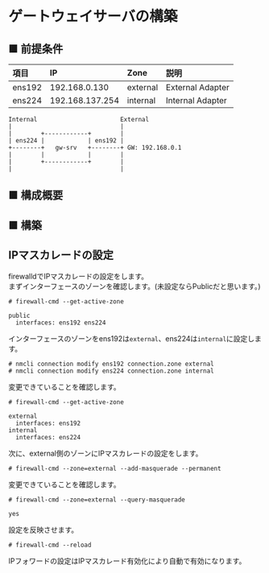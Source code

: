 # ゲートウェイサーバの構築
## ■ 前提条件
|項目|IP|Zone|説明|
|:---|:---|:---|:---|
|ens192|192.168.0.130|external|External Adapter|
|ens224|192.168.137.254|internal|Internal Adapter|

```
Internal                       External
|                              |
|        +------------+        |
| ens224 |            | ens192 |
+--------+   gw-srv   +--------+ GW: 192.168.0.1
|        |            |        |
|        +------------+        |
|                              |
```

## ■ 構成概要
## ■ 構築
## IPマスカレードの設定
firewalldでIPマスカレードの設定をします。  
まずインターフェースのゾーンを確認します。(未設定ならPublicだと思います。)
```
# firewall-cmd --get-active-zone
```
```
public
  interfaces: ens192 ens224
```
インターフェースのゾーンをens192は`external`、ens224は`internal`に設定します。
```
# nmcli connection modify ens192 connection.zone external
# nmcli connection modify ens224 connection.zone internal
```
変更できていることを確認します。
```
# firewall-cmd --get-active-zone
```
```
external
  interfaces: ens192
internal
  interfaces: ens224
```
次に、external側のゾーンにIPマスカレードの設定をします。
```
# firewall-cmd --zone=external --add-masquerade --permanent
```
変更できていることを確認します。
```
# firewall-cmd --zone=external --query-masquerade
```
```
yes
```
設定を反映させます。
```
# firewall-cmd --reload
```
IPフォワードの設定はIPマスカレード有効化により自動で有効になります。
